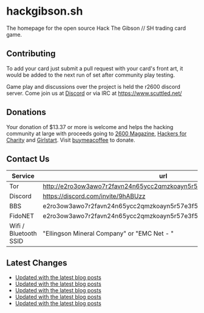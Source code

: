 # hackgibson.sh
The homepage for the open source Hack The Gibson // SH trading card game.


## Contributing

To add your card just submit a pull request with your card's front art, it would be added to the next run of set after community play testing.

Game play and discussions over the project is held the r2600 discord server. Come join us at [Discord](https://discord.com/invite/9hABUzz) or via IRC at https://www.scuttled.net/


## Donations

Your donation of $13.37 or more is welcome and helps the hacking community at large with proceeds going to [2600 Magazine](https://2600.com/), [Hackers for Charity](https://hackersforcharity.org) and [Girlstart](https://girlstart.org).  Visit [buymeacoffee](https://www.buymeacoffee.com/hackgibson.sh) to donate.


## Contact Us

Service | url
-|-
Tor | http://e2ro3ow3awo7r2favn24n65ycc2qmzkoayn5r57e3f56nvjwdcgg32ad.onion
Discord | https://discord.com/invite/9hABUzz
BBS | e2ro3ow3awo7r2favn24n65ycc2qmzkoayn5r57e3f56nvjwdcgg32ad.onion:23
FidoNET | e2ro3ow3awo7r2favn24n65ycc2qmzkoayn5r57e3f56nvjwdcgg32ad.onion:24554
Wifi / Bluetooth SSID | "Ellingson Mineral Company" or "EMC Net - <fidonet address>"

## Latest Changes
<!-- BLOG-POST-LIST:START -->
- [Updated with the latest blog posts](https://github.com/DFW2600/hackgibson.sh/commit/ff9d7eb2926941bb4658d9f83dee60340963eafc)
- [Updated with the latest blog posts](https://github.com/DFW2600/hackgibson.sh/commit/3a15c8aa6f92fac9c59599d3e99d347cb2459dfd)
- [Updated with the latest blog posts](https://github.com/DFW2600/hackgibson.sh/commit/03a92d69b0ac179fcd22c04a6026eb4a9fdf20b9)
- [Updated with the latest blog posts](https://github.com/DFW2600/hackgibson.sh/commit/241f17734fda1a07012c28e047681fb2d9610df6)
- [Updated with the latest blog posts](https://github.com/DFW2600/hackgibson.sh/commit/ffe5f89101ad540812e2c0304bf1cd7c915d6ac8)
<!-- BLOG-POST-LIST:END -->
